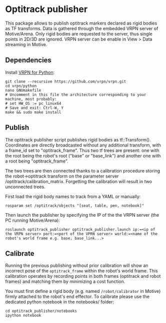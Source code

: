 # Optitrack publisher

This package allows to publish optitrack markers declared as rigid bodies as TF transforms.
Data is gathered through the embedded VRPN server of Motive/Arena.
Only rigid bodies are requested to the server, thus single points in 2D/3D are ignored.
VRPN server can be enable in View > Data streaming in Motive.

## Dependencies
Install [VRPN for Python](https://github.com/vrpn/vrpn/wiki):
```
git clone --recursive https://github.com/vrpn/vrpn.git
cd vrpn/python
nano GNUmakefile
# Uncomment in this file the architecture corresponding to your machine, most probably:
# set HW_OS := pc_linux64
# Save and exit: Ctrl-W, Y
make && sudo make install
```

## Publish
The optitrack publisher script publishes rigid bodies as tf::Transform(). Coordinates are directly
broadcasted without any additional transform, with a frame_id set to "optitrack_frame". Thus two tf
trees are present: one with the root being the robot's root ("base" or "base_link") and another one
with a root being "optitrack_frame".

The two trees are then connected thanks to a calibration procedure storing the robot->optitrack
transform on the parameter server /optitrack/calibration_matrix. Forgetting the calibration will
result in two unconnected trees.

First load the rigid body names to track from a YAML or manually:
```
rosparam set /optitrack/objects "[seat, table, pen, notebook]"
```
Then launch the publisher by specifying the IP of the the VRPN server (the PC running Motive/Arena):
```
roslaunch optitrack_publisher optitrack_publisher.launch ip:=<ip of the VRPN server> port:=<port of the VPRN server> world:=<name of the robot's world frame e.g. base, base_link...>
```

## Calibrate
Running the previous publishing without prior calibration will show an incorrect pose of the `optitrack_frame` within the robot's world frame.
This calibration operates by recording points in both frames (optitrack and robot frames) and matching them by minimizing a cost function.

You must first define a rigid body (e.g. named `/robot/calibrator` in Motive) firmly attached to the robot's end effector.
To calibrate please use the dedicated python notebook in the notebooks/ folder:

```
cd optitrack_publisher/notebooks
ipython notebook
```
